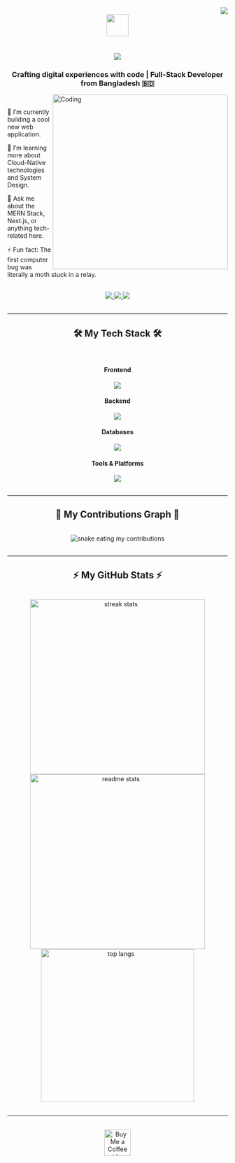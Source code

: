 <!--
Hello, M. M. Zahid Hasan!

Welcome to your new GitHub Profile README. This is a great way to showcase your skills and projects.
To make this profile truly yours, you'll need to do a few things:

Replace YOUR-USERNAME: Find all instances of YOUR-USERNAME in this file and replace it with your actual GitHub username. This is crucial for the visitor badge, contribution snake, and stats cards to work correctly.

Update Links: Replace placeholder links like https://linkedin.com/in/your-linkedin-profile and https://your-portfolio-website.com with your actual URLs.

Customize Content: Feel free to change the text in the "About Me" section to better reflect what you're currently working on and learning.

Happy coding!
-->

<!-- Visitor Badge -->

<div align="right">
<img src="https://www.google.com/search?q=https://visitor-badge.laobi.icu/badge%3Fpage_id%3DYOUR-USERNAME.YOUR-USERNAME" />
</div>

<!-- Header -->

<div align="center">
<img src="https://www.google.com/search?q=https://media.giphy.com/media/hvRJCLFzcasrR4ia7z/giphy.gif" width="50" />
<h1 align="center">
<img src="https://readme-typing-svg.herokuapp.com/?font=Righteous&size=35&center=true&vCenter=true&width=500&height=70&duration=4000&lines=Hi+There!+👋;+I'm+M.+M.+Zahid+Hasan👨‍💻;A+Passionate+Developer;Welcome+to+my+Profile!;" />
</h1>
</div>

<!-- About Me Section -->

<h3 align="center">Crafting digital experiences with code | Full-Stack Developer from Bangladesh 🇧🇩</h3>
<img align="right" alt="Coding" width="400" src="https://www.google.com/search?q=https://i.pinimg.com/originals/e4/26/70/e426702edf874b181aced1e2fa5c6cde.gif">

<br/>

<div align="left">

🚀 I’m currently building a cool new web application.

🌱 I’m learning more about Cloud-Native technologies and System Design.

💬 Ask me about the MERN Stack, Next.js, or anything tech-related here.

⚡ Fun fact: The first computer bug was literally a moth stuck in a relay.

</div>

<!-- Socials -->

<div align="center">
<br/>
<a href="mailto:m.m.zahidhasn7@gmail.com">
<img src="https://img.shields.io/badge/Gmail-D14836?style=for-the-badge&logo=gmail&logoColor=white" />
</a>
<a href="https://www.google.com/search?q=https://linkedin.com/in/your-linkedin-profile" target="_blank">
<img src="https://img.shields.io/badge/LinkedIn-0077B5?style=for-the-badge&logo=linkedin&logoColor=white" target="_blank" />
</a>
<a href="https://www.google.com/search?q=https://your-portfolio-website.com" target="_blank">
<img src="https://www.google.com/search?q=https://img.shields.io/badge/Portfolio-255,170,0%3Fstyle%3Dfor-the-badge%26logo%3Dko-fi%26logoColor%3Dwhite" target="_blank" />
</a>
</div>

<br>
<hr/>

<!-- Skills Section -->

<h2 align="center">🛠️ My Tech Stack 🛠️</h2>
<br/>
<div align="center">
<h4>Frontend</h4>
<img src="https://www.google.com/search?q=https://skillicons.dev/icons%3Fi%3Dreact,nextjs,js,ts,tailwind,bootstrap,html,css" /><br>
<h4>Backend</h4>
<img src="https://www.google.com/search?q=https://skillicons.dev/icons%3Fi%3Dnodejs,express,python,flask" /><br>
<h4>Databases</h4>
<img src="https://www.google.com/search?q=https://skillicons.dev/icons%3Fi%3Dmongodb,mysql,firebase,supabase" /><br>
<h4>Tools & Platforms</h4>
<img src="https://www.google.com/search?q=https://skillicons.dev/icons%3Fi%3Dgit,github,vscode,figma,docker,aws" /><br>
</div>

<br/>
<hr/>

<!-- Contribution Snake -->

<div align="center">
<h2>🐍 My Contributions Graph 🐍</h2>
<br>
<img alt="snake eating my contributions" src="https://www.google.com/search?q=https://raw.githubusercontent.com/YOUR-USERNAME/YOUR-USERNAME/output/github-contribution-grid-snake.svg" />
<br/><br/>
</div>

<hr/>

<!-- GitHub Stats -->

<h2 align="center">⚡ My GitHub Stats ⚡</h2>
<br>
<div align=center>
<img width=400 src="https://www.google.com/search?q=https://github-readme-streak-stats.herokuapp.com/%3Fuser%3DYOUR-USERNAME%26theme%3Dtokyonight%26border_radius%3D10" alt="streak stats"/>
<img width=400 src="https://www.google.com/search?q=https://github-readme-stats.vercel.app/api%3Fusername%3DYOUR-USERNAME%26show_icons%3Dtrue%26theme%3Dtokyonight%26rank_icon%3Dgithub%26border_radius%3D10" alt="readme stats" />
<br/>
<img width=350 align="center" src="https://www.google.com/search?q=https://github-readme-stats.vercel.app/api/top-langs/%3Fusername%3DYOUR-USERNAME%26hide%3DHTML%26langs_count%3D8%26layout%3Dcompact%26theme%3Dtokyonight%26border_radius%3D10" alt="top langs" />
</div>

<br/>
<hr/>

<!-- Support Me -->

<br/>
<div align="center">
<a href='https://www.google.com/search?q=https://ko-fi.com/YOUR_KOFI_USERNAME' target='_blank'>
<img height='60' style='border:0px;height:60px;' src='https://www.google.com/search?q=https://storage.ko-fi.com/cdn/kofi2.png%3Fv%3D3' border='0' alt='Buy Me a Coffee at ko-fi.com' />
</a>
</div>
<br/>
